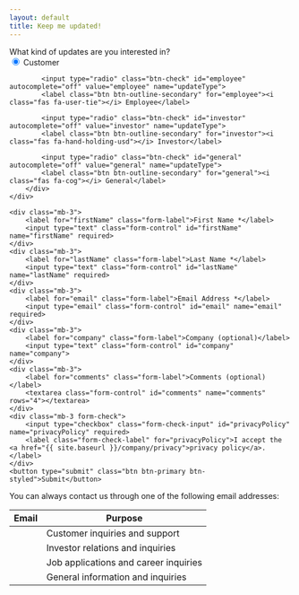 ```yaml
---
layout: default
title: Keep me updated!
---
```


<p>
<form
  action="https://formspree.io/f/mayrkanw"
  method="POST"
>
    <div class="mb-3">
        <label for="userTypeDescription" class="form-label">What kind of updates are you interested in?</label>
        <div class="btn-group-toggle mt-2" data-toggle="buttons">
            <input type="radio" class="btn-check" id="customer" autocomplete="off" value="customer" name="updateType" checked>
            <label class="btn btn-outline-secondary" for="customer"><i class="fas fa-user"></i> Customer</label>

            <input type="radio" class="btn-check" id="employee" autocomplete="off" value="employee" name="updateType">
            <label class="btn btn-outline-secondary" for="employee"><i class="fas fa-user-tie"></i> Employee</label>

            <input type="radio" class="btn-check" id="investor" autocomplete="off" value="investor" name="updateType">
            <label class="btn btn-outline-secondary" for="investor"><i class="fas fa-hand-holding-usd"></i> Investor</label>

            <input type="radio" class="btn-check" id="general" autocomplete="off" value="general" name="updateType">
            <label class="btn btn-outline-secondary" for="general"><i class="fas fa-cog"></i> General</label>
        </div>
    </div>

    <div class="mb-3">
        <label for="firstName" class="form-label">First Name *</label>
        <input type="text" class="form-control" id="firstName" name="firstName" required>
    </div>
    <div class="mb-3">
        <label for="lastName" class="form-label">Last Name *</label>
        <input type="text" class="form-control" id="lastName" name="lastName" required>
    </div>
    <div class="mb-3">
        <label for="email" class="form-label">Email Address *</label>
        <input type="email" class="form-control" id="email" name="email" required>
    </div>
    <div class="mb-3">
        <label for="company" class="form-label">Company (optional)</label>
        <input type="text" class="form-control" id="company" name="company">
    </div>
    <div class="mb-3">
        <label for="comments" class="form-label">Comments (optional)</label>
        <textarea class="form-control" id="comments" name="comments" rows="4"></textarea>
    </div>
    <div class="mb-3 form-check">
        <input type="checkbox" class="form-check-input" id="privacyPolicy" name="privacyPolicy" required>
        <label class="form-check-label" for="privacyPolicy">I accept the <a href="{{ site.baseurl }}/company/privacy">privacy policy</a>.</label>
    </div>
    <button type="submit" class="btn btn-primary btn-styled">Submit</button>
</form>
</p>

<p>
You can always contact us through one of the following email addresses:
</p>

<table class="table table-hover">
    <thead class="table-dark">
        <tr>
            <th>Email</th>
            <th>Purpose</th>
        </tr>
    </thead>
    <tbody>
        <tr>
            <td><mail to="customers" addBody="true"></mail></td>
            <td>Customer inquiries and support</td>
        </tr>
        <tr>
            <td><mail to="investors" addBody="true"></mail></td>
            <td>Investor relations and inquiries</td>
        </tr>
        <tr>
            <td><mail to="careers" addBody="true"></mail></td>
            <td>Job applications and career inquiries</td>
        </tr>
        <tr>
            <td><mail to="info" addBody="true"></mail></td>
            <td>General information and inquiries</td>
        </tr>
    </tbody>
</table>

<script>
    // Function to get query parameter by name
    function getQueryParam(name) {
        const urlParams = new URLSearchParams(window.location.search);
        return urlParams.get(name);
    }

    // Function to set the radio button based on the query parameter
    function setRadioButton() {
        const updateType = getQueryParam('updateType');
        if (updateType) {
            document.getElementById(updateType).checked = true;
        }
    }

    // Call the function when the page loads
    window.onload = setRadioButton;
</script>